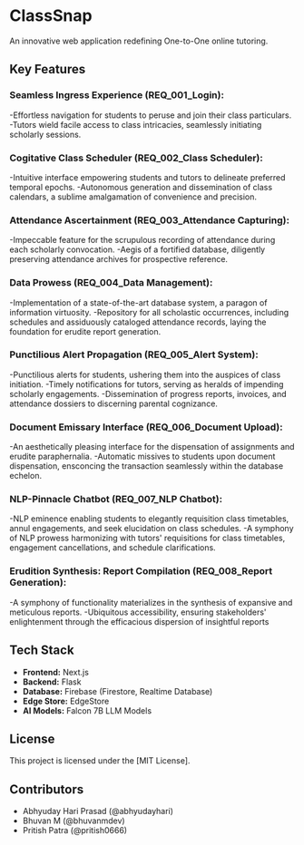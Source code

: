 # ClassSnap

An innovative web application redefining One-to-One online tutoring.

## Key Features

### Seamless Ingress Experience (REQ_001_Login):
-Effortless navigation for students to peruse and join their class particulars.
-Tutors wield facile access to class intricacies, seamlessly initiating scholarly sessions.
### Cogitative Class Scheduler (REQ_002_Class Scheduler):
-Intuitive interface empowering students and tutors to delineate preferred temporal epochs.
-Autonomous generation and dissemination of class calendars, a sublime amalgamation of convenience and precision.
### Attendance Ascertainment (REQ_003_Attendance Capturing):
-Impeccable feature for the scrupulous recording of attendance during each scholarly convocation.
-Aegis of a fortified database, diligently preserving attendance archives for prospective reference.
### Data Prowess (REQ_004_Data Management):
-Implementation of a state-of-the-art database system, a paragon of information virtuosity.
-Repository for all scholastic occurrences, including schedules and assiduously cataloged attendance records, laying the foundation for erudite report generation.
### Punctilious Alert Propagation (REQ_005_Alert System):
-Punctilious alerts for students, ushering them into the auspices of class initiation.
-Timely notifications for tutors, serving as heralds of impending scholarly engagements.
-Dissemination of progress reports, invoices, and attendance dossiers to discerning parental cognizance.
### Document Emissary Interface (REQ_006_Document Upload):
-An aesthetically pleasing interface for the dispensation of assignments and erudite paraphernalia.
-Automatic missives to students upon document dispensation, ensconcing the transaction seamlessly within the database echelon.
### NLP-Pinnacle Chatbot (REQ_007_NLP Chatbot):
-NLP eminence enabling students to elegantly requisition class timetables, annul engagements, and seek elucidation on class schedules.
-A symphony of NLP prowess harmonizing with tutors' requisitions for class timetables, engagement cancellations, and schedule clarifications.
### Erudition Synthesis: Report Compilation (REQ_008_Report Generation):
-A symphony of functionality materializes in the synthesis of expansive and meticulous reports.
-Ubiquitous accessibility, ensuring stakeholders' enlightenment through the efficacious dispersion of insightful reports


## Tech Stack

- **Frontend:** Next.js
- **Backend:** Flask
- **Database:** Firebase (Firestore, Realtime Database)
- **Edge Store:** EdgeStore
- **AI Models:** Falcon 7B LLM Models

## License

This project is licensed under the [MIT License].

## Contributors

- Abhyuday Hari Prasad (@abhyudayhari)
- Bhuvan M (@bhuvanmdev)
- Pritish Patra (@pritish0666)
